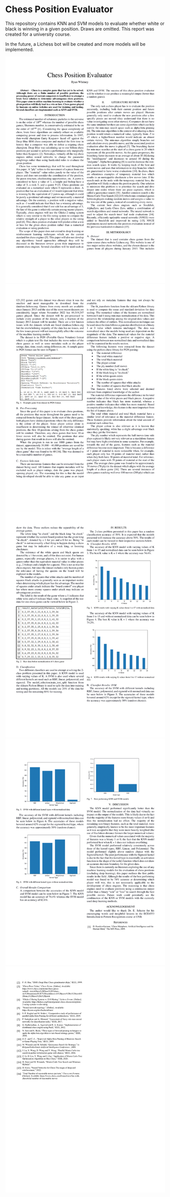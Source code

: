 # Chess Position Evaluator

This repository contains KNN and SVM models to evaluate whether white or black is winning in a given position. Draws are omitted. This report was created for a university course.

In the future, a Lichess bot will be created and more models will be implemented.

<img src="READMEfiles/ECE4553TermProjectReportRyanWhitney1.png" />
<img src="READMEfiles/ECE4553TermProjectReportRyanWhitney2.png" />
<img src="READMEfiles/ECE4553TermProjectReportRyanWhitney3.png" />
<img src="READMEfiles/ECE4553TermProjectReportRyanWhitney4.png" />
<img src="READMEfiles/ECE4553TermProjectReportRyanWhitney5.png" />
